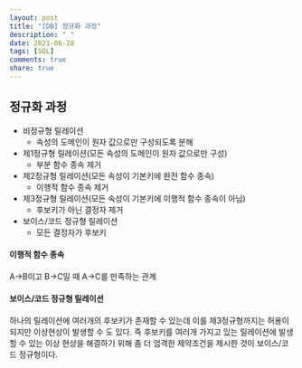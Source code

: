 ```yaml
---
layout: post
title: "[DB] 정규화 과정"
description: " "
date: 2021-06-28
tags: [SQL]
comments: true
share: true
---
```


## 정규화 과정

- 비정규형 릴레이션
  - 속성의 도메인이 원자 값으로만 구성되도록 분해
- 제1정규형 릴레이션(모든 속성의 도메인이 원자 값으로만 구성)
  - 부분 함수 종속 제거
- 제2정규형 릴레이션(모든 속성이 기본키에 완전 함수 종속)
  - 이행적 함수 종속 제거
- 제3정규형 릴레이션(모든 속성이 기본키에 이행적 함수 종속이 아님)
  - 후보키가 아닌 결정자 제거
- 보이스/코드 정규형 릴레이션
  - 모든 결정자가 후보키

#### 이행적 함수 종속

A->B이고 B->C일 때 A->C를 만족하는 관계

#### 보이스/코드 정규형 릴레이션

하나의 릴레이션에 여러개의 후보키가 존재할 수 있는데 이를 제3정규형까지는 허용이 되지만 이상현상이 발생할 수 도 있다.
즉 후보키를 여러개 가지고 있는 릴레이션에 발생할 수 있는 이상 현상을 해결하기 위해 좀 더 엄격한 제약조건을 제시한 것이 보이스/코드 정규형이다.
